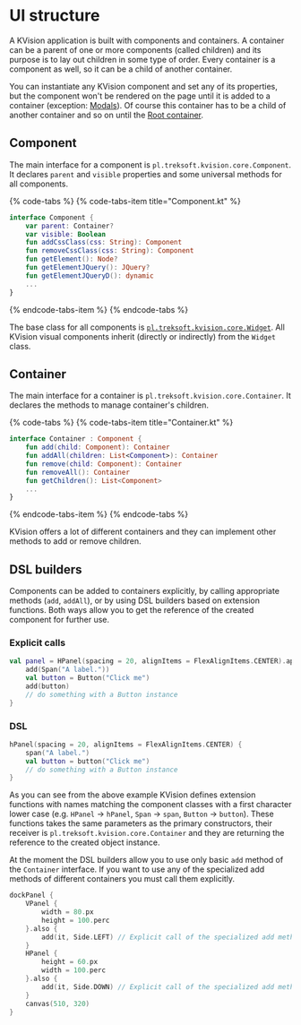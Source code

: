 # UI structure

A KVision application is built with components and containers. A container can be a parent of one or more components \(called children\) and its purpose is to lay out children in some type of order. Every container is a component as well, so it can be a child of another container.

You can instantiate any KVision component and set any of its properties, but the component won't be rendered on the page until it is added to a container \(exception: [Modals](windows-and-modals.md)\). Of course this container has to be a child of another container and so on until the [Root container](root-container.md).

## Component

The main interface for a component is `pl.treksoft.kvision.core.Component`. It declares `parent` and `visible` properties and some universal methods for all components.

{% code-tabs %}
{% code-tabs-item title="Component.kt" %}
```kotlin
interface Component {
    var parent: Container?
    var visible: Boolean
    fun addCssClass(css: String): Component
    fun removeCssClass(css: String): Component
    fun getElement(): Node?
    fun getElementJQuery(): JQuery?
    fun getElementJQueryD(): dynamic
    ...
}
```
{% endcode-tabs-item %}
{% endcode-tabs %}

The base class for all components is [`pl.treksoft.kvision.core.Widget`](https://rjaros.github.io/kvision/api/pl.treksoft.kvision.core/-widget/index.html). All KVision visual components inherit \(directly or indirectly\) from the `Widget` class.

## Container

The main interface for a container is `pl.treksoft.kvision.core.Container`. It declares the methods to manage container's children.

{% code-tabs %}
{% code-tabs-item title="Container.kt" %}
```kotlin
interface Container : Component {
    fun add(child: Component): Container
    fun addAll(children: List<Component>): Container
    fun remove(child: Component): Container
    fun removeAll(): Container
    fun getChildren(): List<Component>
    ...
}
```
{% endcode-tabs-item %}
{% endcode-tabs %}

KVision offers a lot of different containers and they can implement other methods to add or remove children.

## DSL builders

Components can be added to containers explicitly, by calling appropriate methods \(`add`, `addAll`\), or by using DSL builders based on extension functions. Both ways allow you to get the reference of the created component for further use.

### Explicit calls

```kotlin
val panel = HPanel(spacing = 20, alignItems = FlexAlignItems.CENTER).apply {
    add(Span("A label."))
    val button = Button("Click me")
    add(button)
    // do something with a Button instance
}
```

### DSL

```kotlin
hPanel(spacing = 20, alignItems = FlexAlignItems.CENTER) {
    span("A label.")
    val button = button("Click me")
    // do something with a Button instance
}
```

As you can see from the above example KVision defines extension functions with names matching the component classes with a first character lower case \(e.g. `HPanel` -&gt; `hPanel`, `Span` -&gt; `span`, `Button` -&gt; `button`\). These functions takes the same parameters as the primary constructors, their receiver is `pl.treksoft.kvision.core.Container` and they are returning the reference to the created object instance.

At the moment the DSL builders allow you to use only basic `add` method of the `Container` interface. If you want to use any of the specialized add methods of different containers you must call them explicitly.

```kotlin
dockPanel {
    VPanel {
        width = 80.px
        height = 100.perc
    }.also {
        add(it, Side.LEFT) // Explicit call of the specialized add method of DockPanel
    }
    HPanel {
        height = 60.px
        width = 100.perc
    }.also {
        add(it, Side.DOWN) // Explicit call of the specialized add method of DockPanel
    }
    canvas(510, 320)
}
```

